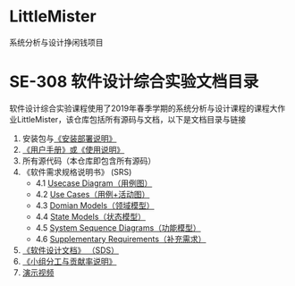 # LittleMister
系统分析与设计挣闲钱项目

# SE-308 软件设计综合实验文档目录
软件设计综合实验课程使用了2019年春季学期的系统分析与设计课程的课程大作业LittleMister，该仓库包括所有源码与文档，以下是文档目录与链接  
1. 安装包与[《安装部署说明》](Documents/1-Installation.md)
2. [《用户手册》或《使用说明》](Documents/2-Instructions.md)
3. 所有源代码（本仓库即包含所有源码）
4. 《软件需求规格说明书》 (SRS)
    * 4.1 [Usecase Diagram（用例图）](Documents/4-1-UsecaseDiagram.md)
    * 4.2 [Use Cases（用例+活动图）](Documents/4-2-Use-Cases-activity.md)
    * 4.3 [Domian Models（领域模型）](Documents/4-3-Domain.md)
    * 4.4 [State Models（状态模型）](Documents/4-4-StateModels.md)
    * 4.5 [System Sequence Diagrams（功能模型）](Documents/4-5-System-Sequence-Diagrams.md)
    * 4.6 [Supplementary Requirements（补充需求）](Documents/4-6-Supplementary-Requirements.md)
5. [《软件设计文档》 （SDS）](Documents/5-SoftwareDesign.md)
6. [《小组分工与贡献率说明》](Documents/6-Division.md)
7. [演示视频](Documents/演示视频.mp4)